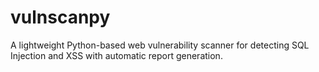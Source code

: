 # vulnscanpy
A lightweight Python-based web vulnerability scanner for detecting SQL Injection and XSS with automatic report generation.
